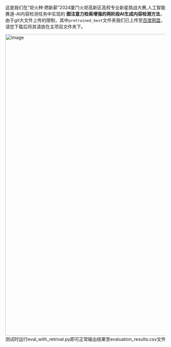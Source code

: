 
这是我们在“炬火种·燃新薪”2024厦门火炬高新区高校专业新星挑战大赛,人工智能赛道-AI内容检测任务中实现的 __图注意力检索增强的两阶段AI生成内容检测方法__，
由于git大文件上传的限制，其中`pretrained_best`文件夹我们已上传至[百度网盘](https://pan.baidu.com/s/1_1UEOKBfp36iufE2q0ZCZg?pwd=8888)，请您下载后将其请放在主项目文件夹下。

<img width="946" alt="image" src="https://github.com/user-attachments/assets/da9f8325-4b83-4b08-b8b4-863604752b7c">
测试时运行eval_with_retrival.py即可正常输出结果至evaluation_results.csv文件
